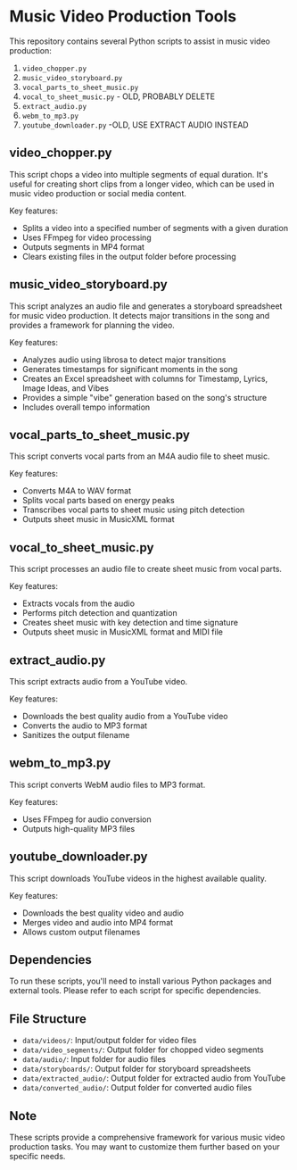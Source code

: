 # Music Video Production Tools

This repository contains several Python scripts to assist in music video production:

1. `video_chopper.py`
2. `music_video_storyboard.py`
3. `vocal_parts_to_sheet_music.py`
4. `vocal_to_sheet_music.py` - OLD, PROBABLY DELETE
5. `extract_audio.py`
6. `webm_to_mp3.py`
7. `youtube_downloader.py` -OLD, USE EXTRACT AUDIO INSTEAD

## video_chopper.py

This script chops a video into multiple segments of equal duration. It's useful for creating short clips from a longer video, which can be used in music video production or social media content.

Key features:
- Splits a video into a specified number of segments with a given duration
- Uses FFmpeg for video processing
- Outputs segments in MP4 format
- Clears existing files in the output folder before processing

## music_video_storyboard.py

This script analyzes an audio file and generates a storyboard spreadsheet for music video production. It detects major transitions in the song and provides a framework for planning the video.

Key features:
- Analyzes audio using librosa to detect major transitions
- Generates timestamps for significant moments in the song
- Creates an Excel spreadsheet with columns for Timestamp, Lyrics, Image Ideas, and Vibes
- Provides a simple "vibe" generation based on the song's structure
- Includes overall tempo information

## vocal_parts_to_sheet_music.py

This script converts vocal parts from an M4A audio file to sheet music.

Key features:
- Converts M4A to WAV format
- Splits vocal parts based on energy peaks
- Transcribes vocal parts to sheet music using pitch detection
- Outputs sheet music in MusicXML format

## vocal_to_sheet_music.py

This script processes an audio file to create sheet music from vocal parts.

Key features:
- Extracts vocals from the audio
- Performs pitch detection and quantization
- Creates sheet music with key detection and time signature
- Outputs sheet music in MusicXML format and MIDI file

## extract_audio.py

This script extracts audio from a YouTube video.

Key features:
- Downloads the best quality audio from a YouTube video
- Converts the audio to MP3 format
- Sanitizes the output filename

## webm_to_mp3.py

This script converts WebM audio files to MP3 format.

Key features:
- Uses FFmpeg for audio conversion
- Outputs high-quality MP3 files

## youtube_downloader.py

This script downloads YouTube videos in the highest available quality.

Key features:
- Downloads the best quality video and audio
- Merges video and audio into MP4 format
- Allows custom output filenames

## Dependencies

To run these scripts, you'll need to install various Python packages and external tools. Please refer to each script for specific dependencies.

## File Structure

- `data/videos/`: Input/output folder for video files
- `data/video_segments/`: Output folder for chopped video segments
- `data/audio/`: Input folder for audio files
- `data/storyboards/`: Output folder for storyboard spreadsheets
- `data/extracted_audio/`: Output folder for extracted audio from YouTube
- `data/converted_audio/`: Output folder for converted audio files

## Note

These scripts provide a comprehensive framework for various music video production tasks. You may want to customize them further based on your specific needs.